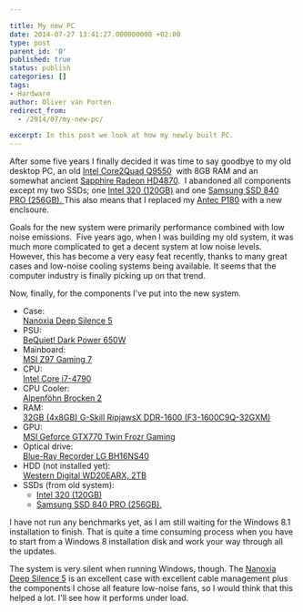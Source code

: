 ```yaml
---

title: My new PC
date: 2014-07-27 13:41:27.000000000 +02:00
type: post
parent_id: '0'
published: true
status: publish
categories: []
tags:
- Hardware
author: Oliver van Porten
redirect_from:
  - /2014/07/my-new-pc/

excerpt: In this post we look at how my newly built PC.
---
```

After some five years I finally decided it was time to say goodbye to my old desktop PC, an old [Intel Core2Quad Q9550](http://ark.intel.com/products/33924/Intel-Core2-Quad-Processor-Q9550-12M-Cache-2_83-GHz-1333-MHz-FSB)  with 8GB RAM and an somewhat ancient [Sapphire Radeon HD4870](http://www.sapphiretech.com/presentation/product/product_index.aspx?pid=179&lid=1).  I abandoned all components except my two SSDs; one [Intel 320 (120GB)](http://ark.intel.com/products/56563/Intel-SSD-320-Series-120GB-2_5in-SATA-3Gbs-25nm-MLC) and one [Samsung SSD 840 PRO (256GB). ](http://www.samsung.com/global/business/semiconductor/minisite/SSD/uk/html/about/SSD840Pro.html)This also means that I replaced my [Antec P180](http://www.silentpcreview.com/article249-page1.html) with a new enclsoure.

Goals for the new system were primarily performance combined with low noise emissions.  Five years ago, when I was building my old system, it was much more complicated to get a decent system at low noise levels. However, this has become a very easy feat recently, thanks to many great cases and low-noise cooling systems being available. It seems that the computer industry is finally picking up on that trend.

Now, finally, for the components I've put into the new system.

*   Case:  
    [Nanoxia Deep Silence 5](http://www.nanoxia-world.com/product/1/56/Deep+Silence+5+)
*   PSU:  
    [BeQuiet! Dark Power 650W](http://www.bequiet.com/en/powersupply/303)
*   Mainboard:  
    [MSI Z97 Gaming 7](http://www.msi.com/product/mb/Z97_GAMING_7.html#hero-overview)
*   CPU:  
    [Intel Core i7-4790](http://ark.intel.com/products/80806/Intel-Core-i7-4790-Processor-8M-Cache-up-to-4_00-GHz)
*   CPU Cooler:  
    [Alpenföhn Brocken 2](http://www.alpenfoehn.de/index.php/en/products/cpu-cooler/10-cpu-kuehler/92-brocken2)
*   RAM:  
    [32GB (4x8GB) G-Skill RipjawsX DDR-1600 (F3-1600C9Q-32GXM)](http://www.gskill.com/en/product/f3-1600c9q-32gxm)
*   GPU:  
    [MSI Geforce GTX770 Twin Frozr Gaming](http://www.msi.com/product/vga/N770_TF_2GD5OC.html#hero-overview)
*   Optical drive:  
    [Blue-Ray Recorder LG BH16NS40](http://www.lg.com/us/data-storage/lg-BH16NS40)
*   HDD (not installed yet):  
    [Western Digital WD20EARX, 2TB](http://www.wdc.com/en/products/products.aspx?id=780)
*   SSDs (from old system):
    *   [Intel 320 (120GB)](http://ark.intel.com/products/56563/Intel-SSD-320-Series-120GB-2_5in-SATA-3Gbs-25nm-MLC)
    *   [Samsung SSD 840 PRO (256GB).](http://www.samsung.com/global/business/semiconductor/minisite/SSD/uk/html/about/SSD840Pro.html)

I have not run any benchmarks yet, as I am still waiting for the Windows 8.1 installation to finish. That is quite a time consuming process when you have to start from a Windows 8 installation disk and work your way through all the updates.

The system is very silent when running Windows, though. The [Nanoxia Deep Silence 5](http://www.nanoxia-world.com/product/1/56/Deep+Silence+5+) is an excellent case with excellent cable management plus the components I chose all feature low-noise fans, so I would think that this helped a lot. I'll see how it performs under load.
